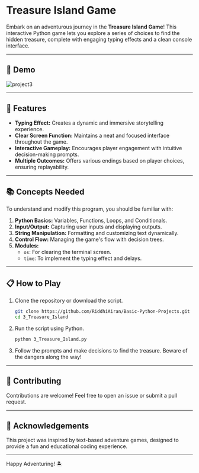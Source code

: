 # Treasure Island Game

Embark on an adventurous journey in the **Treasure Island Game**! This interactive Python game lets you explore a series of choices to find the hidden treasure, complete with engaging typing effects and a clean console interface.

---

## 🎥 Demo

![project3](https://github.com/user-attachments/assets/3b349e76-4377-4ceb-bb92-6207e137e8b9)


---

## 🚀 Features

- **Typing Effect:** Creates a dynamic and immersive storytelling experience.
- **Clear Screen Function:** Maintains a neat and focused interface throughout the game.
- **Interactive Gameplay:** Encourages player engagement with intuitive decision-making prompts.
- **Multiple Outcomes:** Offers various endings based on player choices, ensuring replayability.

---

## 📚 Concepts Needed

To understand and modify this program, you should be familiar with:

1. **Python Basics:** Variables, Functions, Loops, and Conditionals.
2. **Input/Output:** Capturing user inputs and displaying outputs.
3. **String Manipulation:** Formatting and customizing text dynamically.
4. **Control Flow:** Managing the game's flow with decision trees.
5. **Modules:**
    - `os`: For clearing the terminal screen.
    - `time`: To implement the typing effect and delays.

---

## 📋 How to Play

1. Clone the repository or download the script.

   ```bash
   git clone https://github.com/RiddhiAiran/Basic-Python-Projects.git
   cd 3_Treasure_Island
   ```

2. Run the script using Python.

   ```bash
   python 3_Treasure_Island.py
   ```

3. Follow the prompts and make decisions to find the treasure. Beware of the dangers along the way!

---

## 🤝 Contributing

Contributions are welcome! Feel free to open an issue or submit a pull request.

---

## 🌟 Acknowledgements

This project was inspired by text-based adventure games, designed to provide a fun and educational coding experience.

---

Happy Adventuring! 🏝️
